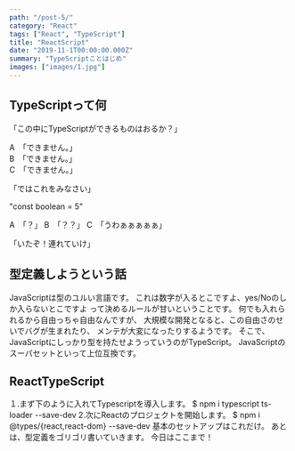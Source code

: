 ```yaml
---
path: "/post-5/"
category: "React"
tags: ["React", "TypeScript"]
title: "ReactScript"
date: "2019-11-1T00:00:00.000Z"
summary: "TypeScriptことはじめ"
images: ["images/1.jpg"]
---
```


## TypeScriptって何

「この中にTypeScriptができるものはおるか？」

A　「できません。」  
B　「できません。」  
C　「できません。」  

「ではこれをみなさい」

"const boolean = 5"

A　「？」
B　「？？」
C　「うわぁぁぁぁぁ」

「いたぞ！連れていけ」

## 型定義しようという話

JavaScriptは型のユルい言語です。
これは数字が入るとこですよ、yes/Noのしか入らないとこですよ
って決めるルールが甘いということです。
何でも入れられるから自由っちゃ自由なんですが、
大規模な開発となると、この自由さのせいでバグが生まれたり、
メンテが大変になったりするようです。
そこで、JavaScriptにしっかり型を持たせようっていうのがTypeScript。
JavaScriptのスーパセットといって上位互換です。

## ReactTypeScript

１.まず下のように入れてTypescriptを導入します。
$ npm i typescript ts-loader --save-dev
2.次にReactのプロジェクトを開始します。
$ npm i @types/{react,react-dom} --save-dev
基本のセットアップはこれだけ。
あとは、型定義をゴリゴリ書いていきます。
今日はここまで！
